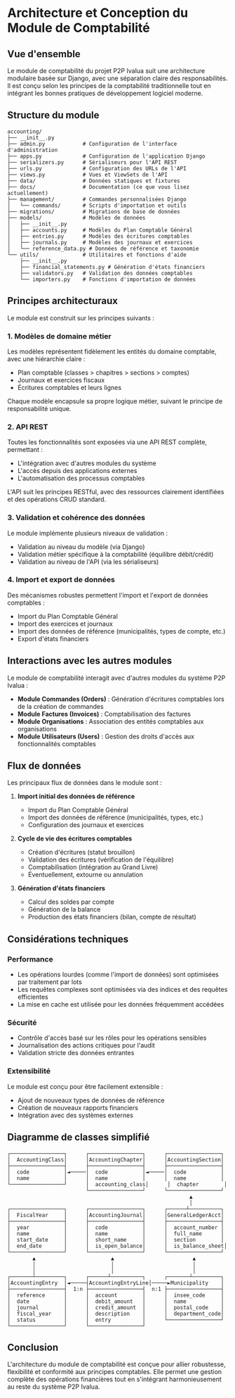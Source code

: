 # Architecture et Conception du Module de Comptabilité

## Vue d'ensemble

Le module de comptabilité du projet P2P Ivalua suit une architecture modulaire basée sur Django, avec une séparation claire des responsabilités. Il est conçu selon les principes de la comptabilité traditionnelle tout en intégrant les bonnes pratiques de développement logiciel moderne.

## Structure du module

```
accounting/
├── __init__.py
├── admin.py            # Configuration de l'interface d'administration
├── apps.py             # Configuration de l'application Django
├── serializers.py      # Sérialiseurs pour l'API REST
├── urls.py             # Configuration des URLs de l'API
├── views.py            # Vues et ViewSets de l'API
├── data/               # Données statiques et fixtures
├── docs/               # Documentation (ce que vous lisez actuellement)
├── management/         # Commandes personnalisées Django
│   └── commands/       # Scripts d'importation et outils
├── migrations/         # Migrations de base de données
├── models/             # Modèles de données
│   ├── __init__.py
│   ├── accounts.py     # Modèles du Plan Comptable Général
│   ├── entries.py      # Modèles des écritures comptables
│   ├── journals.py     # Modèles des journaux et exercices
│   └── reference_data.py # Données de référence et taxonomie
└── utils/              # Utilitaires et fonctions d'aide
    ├── __init__.py
    ├── financial_statements.py # Génération d'états financiers
    ├── validators.py   # Validation des données comptables
    └── importers.py    # Fonctions d'importation de données
```

## Principes architecturaux

Le module est construit sur les principes suivants :

### 1. Modèles de domaine métier

Les modèles représentent fidèlement les entités du domaine comptable, avec une hiérarchie claire :
- Plan comptable (classes > chapitres > sections > comptes)
- Journaux et exercices fiscaux
- Écritures comptables et leurs lignes

Chaque modèle encapsule sa propre logique métier, suivant le principe de responsabilité unique.

### 2. API REST

Toutes les fonctionnalités sont exposées via une API REST complète, permettant :
- L'intégration avec d'autres modules du système
- L'accès depuis des applications externes
- L'automatisation des processus comptables

L'API suit les principes RESTful, avec des ressources clairement identifiées et des opérations CRUD standard.

### 3. Validation et cohérence des données

Le module implémente plusieurs niveaux de validation :
- Validation au niveau du modèle (via Django)
- Validation métier spécifique à la comptabilité (équilibre débit/crédit)
- Validation au niveau de l'API (via les sérialiseurs)

### 4. Import et export de données

Des mécanismes robustes permettent l'import et l'export de données comptables :
- Import du Plan Comptable Général
- Import des exercices et journaux
- Import des données de référence (municipalités, types de compte, etc.)
- Export d'états financiers

## Interactions avec les autres modules

Le module de comptabilité interagit avec d'autres modules du système P2P Ivalua :

- **Module Commandes (Orders)** : Génération d'écritures comptables lors de la création de commandes
- **Module Factures (Invoices)** : Comptabilisation des factures
- **Module Organisations** : Association des entités comptables aux organisations
- **Module Utilisateurs (Users)** : Gestion des droits d'accès aux fonctionnalités comptables

## Flux de données

Les principaux flux de données dans le module sont :

1. **Import initial des données de référence**
   - Import du Plan Comptable Général
   - Import des données de référence (municipalités, types, etc.)
   - Configuration des journaux et exercices

2. **Cycle de vie des écritures comptables**
   - Création d'écritures (statut brouillon)
   - Validation des écritures (vérification de l'équilibre)
   - Comptabilisation (intégration au Grand Livre)
   - Éventuellement, extourne ou annulation

3. **Génération d'états financiers**
   - Calcul des soldes par compte
   - Génération de la balance
   - Production des états financiers (bilan, compte de résultat)

## Considérations techniques

### Performance

- Les opérations lourdes (comme l'import de données) sont optimisées par traitement par lots
- Les requêtes complexes sont optimisées via des indices et des requêtes efficientes
- La mise en cache est utilisée pour les données fréquemment accédées

### Sécurité

- Contrôle d'accès basé sur les rôles pour les opérations sensibles
- Journalisation des actions critiques pour l'audit
- Validation stricte des données entrantes

### Extensibilité

Le module est conçu pour être facilement extensible :
- Ajout de nouveaux types de données de référence
- Création de nouveaux rapports financiers
- Intégration avec des systèmes externes

## Diagramme de classes simplifié

```
┌─────────────────┐      ┌─────────────────┐      ┌─────────────────┐
│  AccountingClass│      │AccountingChapter│      │AccountingSection│
├─────────────────┤      ├─────────────────┤      ├─────────────────┤
│  code           │◄─────│  code           │◄─────│  code           │
│  name           │      │  name           │      │  name           │
└─────────────────┘      │  accounting_class│      │  chapter        │
                         └─────────────────┘      └─────────────────┘
                                                          ▲
                                                          │
┌─────────────────┐      ┌─────────────────┐      ┌──────┴──────────┐
│  FiscalYear     │      │AccountingJournal│      │GeneralLedgerAcct│
├─────────────────┤      ├─────────────────┤      ├─────────────────┤
│  year           │      │  code           │      │  account_number │
│  name           │      │  name           │      │  full_name      │
│  start_date     │      │  short_name     │      │  section        │
│  end_date       │      │  is_open_balance│      │  is_balance_sheet│
└─────────────────┘      └─────────────────┘      └─────────────────┘
        ▲                        ▲                         ▲
        │                        │                         │
        │                        │                         │
┌───────┴─────────┐      ┌──────┴──────────┐      ┌───────┴─────────┐
│AccountingEntry  │◄─────┤AccountingEntryLine│─────►Municipality    │
├─────────────────┤  1:n ├─────────────────┤  n:1 ├─────────────────┤
│  reference      │      │  account        │      │  insee_code     │
│  date           │      │  debit_amount   │      │  name           │
│  journal        │      │  credit_amount  │      │  postal_code    │
│  fiscal_year    │      │  description    │      │  department_code│
│  status         │      │  entry          │      └─────────────────┘
└─────────────────┘      └─────────────────┘
```

## Conclusion

L'architecture du module de comptabilité est conçue pour allier robustesse, flexibilité et conformité aux principes comptables. Elle permet une gestion complète des opérations financières tout en s'intégrant harmonieusement au reste du système P2P Ivalua.
